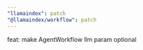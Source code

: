 ```yaml
---
"llamaindex": patch
"@llamaindex/workflow": patch
---
```


feat: make AgentWorkflow llm param optional
